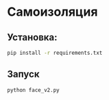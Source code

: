 # Самоизоляция

## Установка:

```bash
pip install -r requirements.txt
```

## Запуск

```bash
python face_v2.py
```
